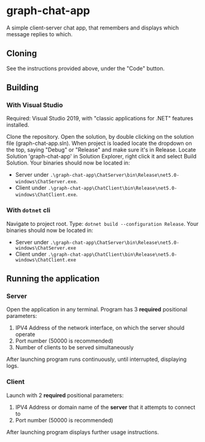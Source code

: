 # graph-chat-app
A simple client-server chat app, that remembers and displays which message replies to which.
## Cloning
See the instructions provided above, under the "Code" button.
## Building
### With Visual Studio
Required: Visual Studio 2019, with "classic applications for .NET" features installed.

Clone the repository. Open the solution, by double clicking on the solution file (graph-chat-app.sln).
When project is loaded locate the dropdown on the top, saying "Debug" or "Release" and make sure it's in Release.
Locate Solution 'graph-chat-app' in Solution Explorer, right click it and select Build Solution.
Your binaries should now be located in: 
- Server under `.\graph-chat-app\ChatServer\bin\Release\net5.0-windows\ChatServer.exe`.
- Client under `.\graph-chat-app\ChatClient\bin\Release\net5.0-windows\ChatClient.exe`.
### With `dotnet` cli
Navigate to project root. 
Type: `dotnet build --configuration Release`. 
Your binaries should now be located in:
- Server under `.\graph-chat-app\ChatServer\bin\Release\net5.0-windows\ChatServer.exe`
- Client under `.\graph-chat-app\ChatClient\bin\Release\net5.0-windows\ChatClient.exe`
## Running the application
### Server
Open the application in any terminal. 
Program has 3 **required** positional parameters:
1. IPV4 Address of the network interface, on which the server should operate
2. Port number (50000 is recommended)
3. Number of clients to be served simultaneously

After launching program runs continuously, until interrupted, displaying logs. 
### Client
Launch with 2 **required** positional parameters:
1. IPV4 Address or domain name of the **server** that it attempts to connect to
2. Port number (50000 is recommended)

After launching program displays further usage instructions.
